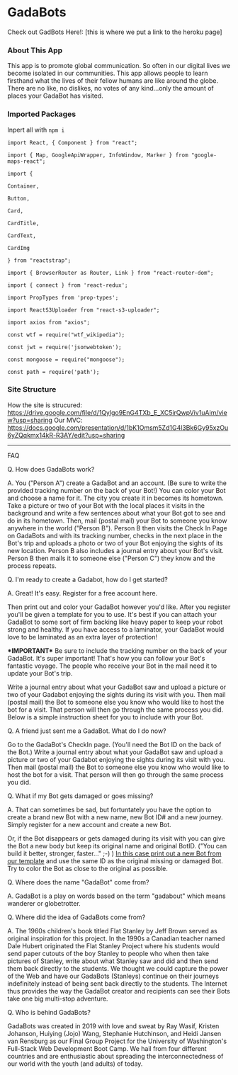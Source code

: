 # GadaBots

Check out GadBots Here!: [this is where we put a link to the heroku page]

### About This App

This app is to promote global communication. So often in our digital lives we become isolated in our communities. This app allows people to learn firsthand what the lives of their fellow humans are like around the globe. There are no like, no dislikes, no votes of any kind...only the amount of places your GadaBot has visited.

### Imported Packages

Inpert all with `npm i`

`import React, { Component } from "react";`

`import { Map, GoogleApiWrapper, InfoWindow, Marker } from "google-maps-react";`

`import {`

`Container,`

`Button,`

`Card,`

`CardTitle,`

`CardText,`

`CardImg`

`} from "reactstrap";`

`import { BrowserRouter as Router, Link } from "react-router-dom";`

`import { connect } from 'react-redux';`

`import PropTypes from 'prop-types';`

`import ReactS3Uploader from "react-s3-uploader";`

`import axios from "axios";`

`const wtf = require("wtf_wikipedia");`

`const jwt = require('jsonwebtoken');`

`const mongoose = require("mongoose");`

`const path = require('path');`

### Site Structure

How the site is strucured: https://drive.google.com/file/d/1Qylgo9EnG4TXb_E_XC5irQwpViv1uAim/view?usp=sharing
Our MVC: https://docs.google.com/presentation/d/1bK1Omsm5Zd1G4l3Bk6Gy95xzOu6yZQqkmx14kR-R3AY/edit?usp=sharing

---

FAQ

Q. How does GadaBots work?

A. You ("Person A") create a GadaBot and an account. (Be sure to write the provided tracking number on the back of your Bot!) You can color your Bot and choose a name for it. The city you create it in becomes its hometown. Take a picture or two of your Bot with the local places it visits in the background and write a few sentences about what your Bot got to see and do in its hometown. Then, mail (postal mail) your Bot to someone you know anywhere in the world ("Person B"). Person B then visits the Check In Page on GadaBots and with its tracking number, checks in the next place in the Bot's trip and uploads a photo or two of your Bot enjoying the sights of its new location. Person B also includes a journal entry about your Bot's visit. Person B then mails it to someone else ("Person C") they know and the process repeats.

Q. I'm ready to create a Gadabot, how do I get started?

A. Great! It's easy. Register for a free account here.

Then print out and color your GadaBot however you'd like. After you register you'll be given a template for you to use. It's best if you can attach your GadaBot to some sort of firm backing like heavy paper to keep your robot strong and healthy. If you have access to a laminator, your GadaBot would love to be laminated as an extra layer of protection!

**\***IMPORTANT**\*** Be sure to include the tracking number on the back of your GadaBot. It's super important! That's how you can follow your Bot's fantastic voyage. The people who receive your Bot in the mail need it to update your Bot's trip.

Write a journal entry about what your GadaBot saw and upload a picture or two of your Gadabot enjoying the sights during its visit with you. Then mail (postal mail) the Bot to someone else you know who would like to host the bot for a visit. That person will then go through the same process you did. Below is a simple instruction sheet for you to include with your Bot.

Q. A friend just sent me a GadaBot. What do I do now?

Go to the GadaBot's CheckIn page. (You'll need the Bot ID on the back of the Bot.) Write a journal entry about what your GadaBot saw and upload a picture or two of your Gadabot enjoying the sights during its visit with you. Then mail (postal mail) the Bot to someone else you know who would like to host the bot for a visit. That person will then go through the same process you did. 

Q. What if my Bot gets damaged or goes missing?

A. That can sometimes be sad, but fortuntately you have the option to create a brand new Bot with a new name, new Bot ID# and a new journey. Simply register for a new account and create a new Bot.

Or, if the Bot disappears or gets damaged during its visit with you can give the Bot a new body but keep its original name and original BotID. ("You can build it better, stronger, faster..." ;-) ) [In this case print out a new Bot from our template](client/public/images)  and use the same ID as the original missing or damaged Bot. Try to color the Bot as close to the original as possible.

Q. Where does the name "GadaBot" come from?

A. GadaBot is a play on words based on the term "gadabout" which means wanderer or globetrotter.

Q. Where did the idea of GadaBots come from?

A. The 1960s children's book titled Flat Stanley by Jeff Brown served as original inspiration for this project. In the 1990s a Canadian teacher named Dale Hubert originated the Flat Stanley Project where his students would send paper cutouts of the boy Stanley to people who when then take pictures of Stanley, write about what Stanley saw and did and then send them back directly to the students. We thought we could capture the power of the Web and have our GadaBots (Stanleys) continue on their journeys indefinitely instead of being sent back directly to the students. The Internet thus provides the way the GadaBot creator and recipients can see their Bots take one big multi-stop adventure.

Q. Who is behind GadaBots?

GadaBots was created in 2019 with love and sweat by Ray Wasif, Kristen Johanson, Huiying (Jojo) Wang, Stephanie Hutchinson, and Heidi Jansen van Rensburg as our Final Group Project for the University of Washington's Full-Stack Web Development Boot Camp. We hail from four different countries and are enthusiastic about spreading the interconnectedness of our world with the youth (and adults) of today.

